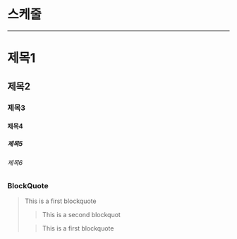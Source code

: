 # 스케줄

--- 
# 제목1

## 제목2

### 제목3

#### 제목4

##### 제목5

###### 제목6

### BlockQuote
> This is a first blockquote
> > This is a second blockquot
>
> >  This is a first blockquote    